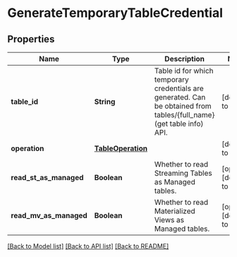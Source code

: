 # GenerateTemporaryTableCredential
## Properties

| Name | Type | Description | Notes |
|------------ | ------------- | ------------- | -------------|
| **table\_id** | **String** | Table id for which temporary credentials are generated.  Can be obtained from tables/{full_name} (get table info) API.  | [default to null] |
| **operation** | [**TableOperation**](TableOperation.md) |  | [default to null] |
| **read\_st\_as\_managed** | **Boolean** | Whether to read Streaming Tables as Managed tables.  | [optional] [default to null] |
| **read\_mv\_as\_managed** | **Boolean** | Whether to read Materialized Views as Managed tables.  | [optional] [default to null] |

[[Back to Model list]](../README.md#documentation-for-models) [[Back to API list]](../README.md#documentation-for-api-endpoints) [[Back to README]](../README.md)

